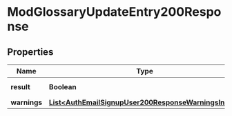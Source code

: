 

# ModGlossaryUpdateEntry200Response


## Properties

| Name | Type | Description | Notes |
|------------ | ------------- | ------------- | -------------|
|**result** | **Boolean** | The update result |  |
|**warnings** | [**List&lt;AuthEmailSignupUser200ResponseWarningsInner&gt;**](AuthEmailSignupUser200ResponseWarningsInner.md) |  |  [optional] |



